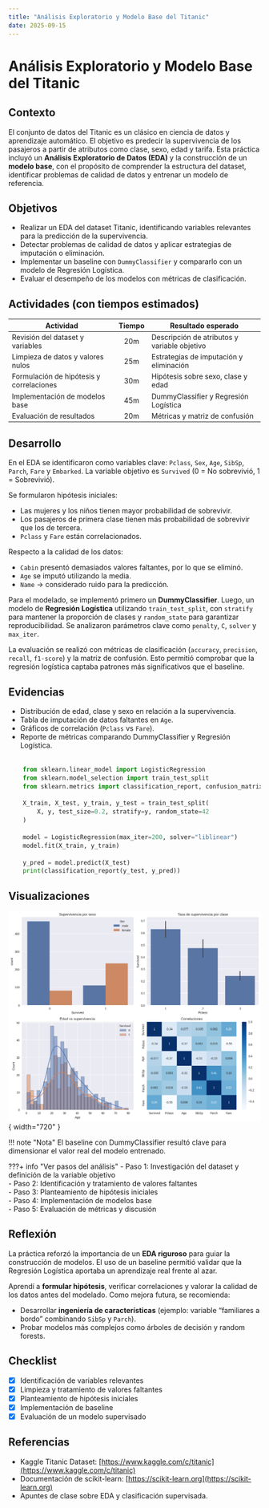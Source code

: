 ```yaml
---
title: "Análisis Exploratorio y Modelo Base del Titanic"
date: 2025-09-15
---
```


# Análisis Exploratorio y Modelo Base del Titanic

## Contexto
El conjunto de datos del Titanic es un clásico en ciencia de datos y aprendizaje automático. El objetivo es predecir la supervivencia de los pasajeros a partir de atributos como clase, sexo, edad y tarifa. Esta práctica incluyó un **Análisis Exploratorio de Datos (EDA)** y la construcción de un **modelo base**, con el propósito de comprender la estructura del dataset, identificar problemas de calidad de datos y entrenar un modelo de referencia.

## Objetivos
- Realizar un EDA del dataset Titanic, identificando variables relevantes para la predicción de la supervivencia.  
- Detectar problemas de calidad de datos y aplicar estrategias de imputación o eliminación.  
- Implementar un baseline con `DummyClassifier` y compararlo con un modelo de Regresión Logística.  
- Evaluar el desempeño de los modelos con métricas de clasificación.  

## Actividades (con tiempos estimados)

| Actividad                     | Tiempo | Resultado esperado                         |
|--------------------------------|:------:|--------------------------------------------|
| Revisión del dataset y variables | 20m   | Descripción de atributos y variable objetivo |
| Limpieza de datos y valores nulos | 25m   | Estrategias de imputación y eliminación     |
| Formulación de hipótesis y correlaciones | 30m   | Hipótesis sobre sexo, clase y edad         |
| Implementación de modelos base  | 45m   | DummyClassifier y Regresión Logística       |
| Evaluación de resultados        | 20m   | Métricas y matriz de confusión              |

## Desarrollo
En el EDA se identificaron como variables clave: `Pclass`, `Sex`, `Age`, `SibSp`, `Parch`, `Fare` y `Embarked`. La variable objetivo es `Survived` (0 = No sobrevivió, 1 = Sobrevivió).  

Se formularon hipótesis iniciales:  
- Las mujeres y los niños tienen mayor probabilidad de sobrevivir.  
- Los pasajeros de primera clase tienen más probabilidad de sobrevivir  que los de tercera.  
- `Pclass` y `Fare` están correlacionados.  

Respecto a la calidad de los datos:  
- `Cabin` presentó demasiados valores faltantes, por lo que se eliminó.  
- `Age` se imputó utilizando la media. 
- `Name` → considerado ruido para la predicción. 

Para el modelado, se implementó primero un **DummyClassifier**. Luego, un modelo de **Regresión Logística** utilizando `train_test_split`, con `stratify` para mantener la proporción de clases y `random_state` para garantizar reproducibilidad. Se analizaron parámetros clave como `penalty`, `C`, `solver` y `max_iter`.  

La evaluación se realizó con métricas de clasificación (`accuracy`, `precision`, `recall`, `f1-score`) y la matriz de confusión. Esto permitió comprobar que la regresión logística captaba patrones más significativos que el baseline.  

## Evidencias
- Distribución de edad, clase y sexo en relación a la supervivencia.  
- Tabla de imputación de datos faltantes en `Age`.  
- Gráficos de correlación (`Pclass` vs `Fare`).  
- Reporte de métricas comparando DummyClassifier y Regresión Logística.  

```python linenums="1"

    from sklearn.linear_model import LogisticRegression
    from sklearn.model_selection import train_test_split
    from sklearn.metrics import classification_report, confusion_matrix

    X_train, X_test, y_train, y_test = train_test_split(
        X, y, test_size=0.2, stratify=y, random_state=42
    )

    model = LogisticRegression(max_iter=200, solver="liblinear")
    model.fit(X_train, y_train)

    y_pred = model.predict(X_test)
    print(classification_report(y_test, y_pred))
```

## Visualizaciones
![Visualizaciones](../assets/UT1-TA4.png){ width="720" }

!!! note "Nota"
    El baseline con DummyClassifier resultó clave para dimensionar el valor real del modelo entrenado.  

???+ info "Ver pasos del análisis"
    - Paso 1: Investigación del dataset y definición de la variable objetivo  
    - Paso 2: Identificación y tratamiento de valores faltantes  
    - Paso 3: Planteamiento de hipótesis iniciales  
    - Paso 4: Implementación de modelos base  
    - Paso 5: Evaluación de métricas y discusión  

## Reflexión
La práctica reforzó la importancia de un **EDA riguroso** para guiar la construcción de modelos. El uso de un baseline permitió validar que la Regresión Logística aportaba un aprendizaje real frente al azar.  

Aprendí a **formular hipótesis**, verificar correlaciones y valorar la calidad de los datos antes del modelado. Como mejora futura, se recomienda:  
- Desarrollar **ingeniería de características** (ejemplo: variable “familiares a bordo” combinando `SibSp` y `Parch`).  
- Probar modelos más complejos como árboles de decisión y random forests.  

## Checklist

- [x] Identificación de variables relevantes  
- [x] Limpieza y tratamiento de valores faltantes  
- [x] Planteamiento de hipótesis iniciales  
- [x] Implementación de baseline  
- [x] Evaluación de un modelo supervisado  

## Referencias
- Kaggle Titanic Dataset: [https://www.kaggle.com/c/titanic](https://www.kaggle.com/c/titanic)  
- Documentación de scikit-learn: [https://scikit-learn.org](https://scikit-learn.org)  
- Apuntes de clase sobre EDA y clasificación supervisada.  
